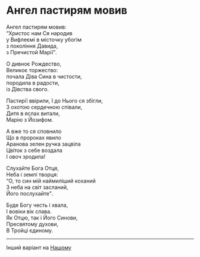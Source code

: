 Ангел пастирям мовив  
================================================================

Ангел пастирям мовив:  
<q>Христос нам Ся народив  
у Вифлеємі в місточку убогім  
з покоління Давида,  
з Пречистой Марії</q>.

О дивноє Рождество,  
Великоє торжество:  
почала Діва Сина в чистости,  
породила в радости,  
із Дівства свого.

Пастирії ввірили,
І до Нього ся збігли,  
З охотою сердечною співали,  
Дитя в яслах витали,  
Марію з Йозифом.

А вже то ся сповнило  
Що в пророках явило  
Аранова зелен ручка зацвіла  
Цвіток з себе воздала  
І овоч зродила!

Слухайте Бога Отця,  
Неба і землі творця:  
<q>О, то син мій наймиліший коханий  
З неба на світ засланий,  
Його послухайте</q>.

Буде Богу честь і хвала,  
І вовіки вік слава.  
Як Отцю, так і Його Синови,  
Пресвятому духови,  
В Тройці єдиному.

---

Інший варіант на [Нашому](https://nashe.com.ua/song/4823)
